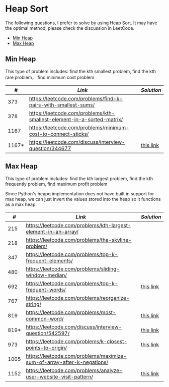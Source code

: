 # Heap Sort

The following questions, I prefer to solve by using Heap Sort. It may have the optimal method, please check the discussion in LeetCode.  

* [Min Heap](##Min-Heap)
* [Max Heap](##Max-Heap)

## Min Heap

This type of problem includes: find the kth smallest problem, find the kth rare problem， find minimum cost problem

| *#* | *Link* | *Solution* |
| ---- | --------------------------------- | --------------------------------- |
| 373 | https://leetcode.com/problems/find-k-pairs-with-smallest-sums/ | |
| 378 | https://leetcode.com/problems/kth-smallest-element-in-a-sorted-matrix/ | |
| 1167 | https://leetcode.com/problems/minimum-cost-to-connect-sticks/ | |
| 1167* | https://leetcode.com/discuss/interview-question/344677| [this link](../python_practice/amazon/min_cost_to_connect_ropes.py) |  

## Max Heap

This type of problem includes: find the kth largest problem, find the kth frequently problem, find maximum profit problem

Since Python's heapq implementation does not have built in support for max heap, we can just invert the values stored into the heap so it functions as a max heap. 

| *#* | *Link* | *Solution* |
| ---- | --------------------------------- | --------------------------------- |
| 215 | https://leetcode.com/problems/kth-largest-element-in-an-array/ | |
| 218 | https://leetcode.com/problems/the-skyline-problem/ | |
| 347 | https://leetcode.com/problems/top-k-frequent-elements/ | |
| 480 | https://leetcode.com/problems/sliding-window-median/ | |
| 692 | https://leetcode.com/problems/top-k-frequent-words/ | [this link](../python_practice/solution/0692_top_k_frequent_words.py) |
| 767 | https://leetcode.com/problems/reorganize-string/ | |
| 819 | https://leetcode.com/problems/most-common-word/ | [this link](../python_practice/solution/0819_most_common_word.py) |
| 819* | https://leetcode.com/discuss/interview-question/542597/ | [this link](../python_practice/amazon/top_k_frequently_mentioned_keywords.py) |
| 973 | https://leetcode.com/problems/k-closest-points-to-origin/ |[this link](../python_practice/solution/0973_k_closest_points_to_origin.py) | 
| 1005 | https://leetcode.com/problems/maximize-sum-of-array-after-k-negations/ | |
| 1152 | https://leetcode.com/problems/analyze-user-website-visit-pattern/ | [this link](../python_practice/solution/1152_analyze_user_website_visit_pattern.py) |